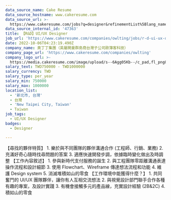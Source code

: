 ```yaml
---
data_source_name: Cake Resume
data_source_hostname: www.cakeresume.com
data_source_url: >-
  https://www.cakeresume.com/jobs?q=designer&refinementList%5Blang_name%5D%5B0%5D=English&refinementList%5Bsalary_type%5D=per_year
data_source_internal_id: '47363'
title: 【R&D】UI/UX Designer
job_url: 'https://www.cakeresume.com/companies/owlting/jobs/r-d-ui-ux-designer'
date: 2022-10-06T04:23:19.490Z
company_name: 奧丁丁集團（英屬開曼群島商台灣子公司歐簿客科技）
company_page_url: 'https://www.cakeresume.com/companies/owlting'
company_logo_url: >-
  https://media.cakeresume.com/image/upload/s--6Agg05Kb--/c_pad,fl_png8,h_200,w_200/v1568800616/ceihopxw1sczmhwgqqas.png
salary_text: TWD750000 - TWD1000000
salary_currency: TWD
salary_type: per_year
salary_min: 750000
salary_max: 1000000
location_list:
  - '新北市, 台灣'
  - 台灣
  - 'New Taipei City, Taiwan'
  - Taiwan
job_tags:
  - UI/UX Designer
badges:
  - Designer

---
```


【尋找的夥伴特質】 1. 樂於與不同團隊的夥伴溝通合作 (工程師、行銷、業務) 2. 充滿好奇心隨時找尋問題的答案 3. 適應快速開發步調，依據臨時變化做出及時調整 【工作內容敘述】 1. 參與新時代支付服務的誕生 2. 與工程團隊零距離溝通表達操作流程和設計細節 3. 使用 Flowchart、Wireframe 傳達想法流程和功能 4. 維護 Design system 5. 消滅堆積如山的零食 【工作環境中能獲得什麼？】 1. 共同奮鬥的 UI/UX 團隊夥伴，讓你有人互相交流想法 2. 與視覺設計部門聯手合作各種有趣的專案，及設計實踐 3. 有機會接觸多元的產品線，充實設計經驗 (2B&2C) 4. 積如山的零食